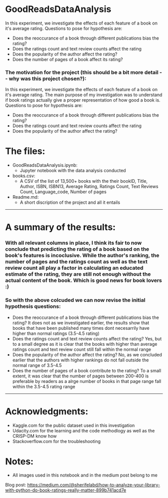 # GoodReadsDataAnalysis
In this experiment, we investigate the effects of each feature of a book on it's average rating. 
Questions to pose for hypothesis are:

* Does the reoccurance of a book through different publications bias the rating?
* Does the ratings count and text review counts affect the rating 
* Does the popularity of the author affect the rating?
* Does the number of pages of a book affect its rating? 

### The motivation for the project (this should be a bit more detail -- why was this project chosen?):
In this experiment, we investigate the effects of each feature of a book on it's average rating. The main purpose of my                 investigation was to understand if book ratings actually give a proper representation of how good a book is.  
Questions to pose for hypothesis are:
* Does the reoccurance of a book through different publications bias the rating?
* Does the ratings count and text review counts affect the rating
* Does the popularity of the author affect the rating?
# The files:
* GoodReadsDataAnalysis.ipynb:
	 * Jupyter notebook with the data analysis conducted
* books.csv:
	 * A CSV of the list of 13,500+ books with the their bookID, Title, Author, ISBN, ISBN13, Average Rating, Ratings Count, Text Reviews Count, Language_code, Number of pages
* Readme.md:
	 * A short discription of the project and all it entails
	 
-----------------------------------------------------------------------------------------------------------------------------
# A summary of the results:
### With all relevant columns in place, I think its fair to now conclude that predicting the rating of a book based on the book's features is incoclusive. While the author's ranking, the number of pages and the ratings count as well as the text review count all play a factor in calculating an educated estimate of the rating, they are still not enough without the actual content of the book. Which is good news for book lovers :)
### So with the above colcuded we can now revise the initial hypothesis questions:

* Does the reoccurance of a book through different publications bias the rating? It does not as we investigated earlier, the results show that books that have been published many times dont necesarrily have higher than normal ratings (3.5-4.5 rating)
* Does the ratings count and text review counts affect the rating? Yes, but to a small degree as it is clear that the books with higher than average ratings count and text review count still fall within the normal range 
* Does the popularity of the author affect the rating? No, as we concluded earlier that the authors with higher rankings do not fall outside the normal range of 3.5-4.5
* Does the number of pages of a book contribute to the rating? To a small extent, it was clear that the number of pages between 200-400 is preferable by readers as a alrge number of books in that page range fall within the 3.5-4.5 rating range

------------------------------------------------------------------------------------------------------------------------------
# Acknowledgments:
* Kaggle.com for the public dataset used in this investigation
* Udacity.com for the learning and the code methodlogy as well as the CRISP-DM know how 
* Stackoverflow.com for the troubleshooting 

# Notes:
* All images used in this notebook and in the medium post belong to me

Blog post: https://medium.com/@sherifelabd/how-to-analyze-your-library-with-python-do-book-ratings-really-matter-899b741acd7e
